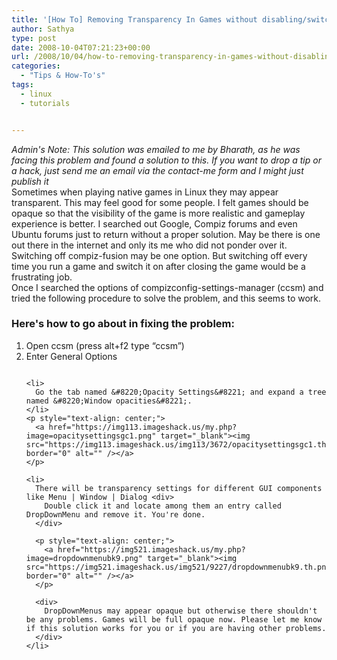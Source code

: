 ```yaml
---
title: '[How To] Removing Transparency In Games without disabling/switching off Compiz'
author: Sathya
type: post
date: 2008-10-04T07:21:23+00:00
url: /2008/10/04/how-to-removing-transparency-in-games-without-disablingswitching-off-compiz/
categories:
  - "Tips & How-To's"
tags:
  - linux
  - tutorials


---
```

<div>
  <em>Admin's Note: This solution was emailed to me by Bharath, as he was facing this problem and found a solution to this. If you want to drop a tip or a hack, just send me an email via the contact-me form and I might just publish it</em>
</div>

<div>
  Sometimes when playing native games in Linux they may appear transparent. This may feel good for some people. I felt games should be opaque so that the visibility of the game is more realistic and gameplay experience is better. I searched out Google, Compiz forums and even Ubuntu forums just to return without a proper solution. May be there is one out there in the internet and only its me who did not ponder over it. Switching off compiz-fusion may be one option. But switching off every time you run a game and switch it on after closing the game would be a frustrating job.
</div>

<div>
  <!--more-->
</div>

<div>
  Once I searched the options of compizconfig-settings-manager (ccsm) and tried the following procedure to solve the problem, and this seems to work.
</div>

### Here's how to go about in fixing the problem:

<div>
  <ol>
    <li>
      Open ccsm (press alt+f2 type &#8220;ccsm&#8221;)
    </li>
    <li>
      Enter General Options
    </li>
    <p style="text-align: center;">
      <a href="https://img215.imageshack.us/my.php?image=generaloptionsmu5.png" target="_blank"><img class="aligncenter" src="https://img215.imageshack.us/img215/8900/generaloptionsmu5.th.png" border="0" alt="" /></a>
    </p>
    
    <li>
      Go the tab named &#8220;Opacity Settings&#8221; and expand a tree named &#8220;Window opacities&#8221;.
    </li>
    <p style="text-align: center;">
      <a href="https://img113.imageshack.us/my.php?image=opacitysettingsgc1.png" target="_blank"><img src="https://img113.imageshack.us/img113/3672/opacitysettingsgc1.th.png" border="0" alt="" /></a>
    </p>
    
    <li>
      There will be transparency settings for different GUI components like Menu | Window | Dialog <div>
        Double click it and locate among them an entry called DropDownMenu and remove it. You're done.
      </div>
      
      <p style="text-align: center;">
        <a href="https://img521.imageshack.us/my.php?image=dropdownmenubk9.png" target="_blank"><img src="https://img521.imageshack.us/img521/9227/dropdownmenubk9.th.png" border="0" alt="" /></a>
      </p>
      
      <div>
        DropDownMenus may appear opaque but otherwise there shouldn't be any problems. Games will be full opaque now. Please let me know if this solution works for you or if you are having other problems.
      </div>
    </li>
  </ol>
</div>
